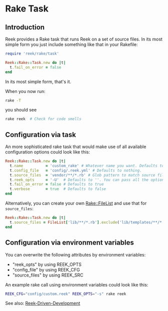 # Rake Task

## Introduction

Reek provides a Rake task that runs Reek on a set of source files. In its most simple form you just include something like that in your Rakefile:

```ruby
require 'reek/rake/task'

Reek::Rake::Task.new do |t|
  t.fail_on_error = false
end
```

In its most simple form, that's it.

When you now run:

```bash
rake -T
```

you should see

```bash
rake reek  # Check for code smells
```

## Configuration via task

An more sophisticated rake task that would make use of all available configuration options could look like this:

```ruby
Reek::Rake::Task.new do |t|
  t.name          = 'custom_rake' # Whatever name you want. Defaults to "reek".
  t.config_file   = 'config/.reek.yml' # Defaults to nothing.
  t.source_files  = 'vendor/**/*.rb' # Glob pattern to match source files. Defaults to lib/**/*.rb
  t.reek_opts     = '-U'  # Defaults to ''. You can pass all the options here in that are shown by "reek -h"
  t.fail_on_error = false # Defaults to true
  t.verbose       = true  # Defaults to false
end
```

Alternatively, you can create your own [Rake::FileList](http://rake.rubyforge.org/classes/Rake/FileList.html) and use that for `source_files`:

```ruby
Reek::Rake::Task.new do |t|
  t.source_files = FileList['lib/**/*.rb'].exclude('lib/templates/**/*.rb')
end
```

## Configuration via environment variables

You can overwrite the following attributes by environment variables:

- "reek_opts" by using REEK_OPTS
- "config_file" by using REEK_CFG
- "source_files" by using REEK_SRC

An example rake call using environment variables could look like this:

```bash
REEK_CFG="config/custom.reek" REEK_OPTS="-s" rake reek
```

See also: [Reek-Driven-Development](Reek-Driven-Development.md)

